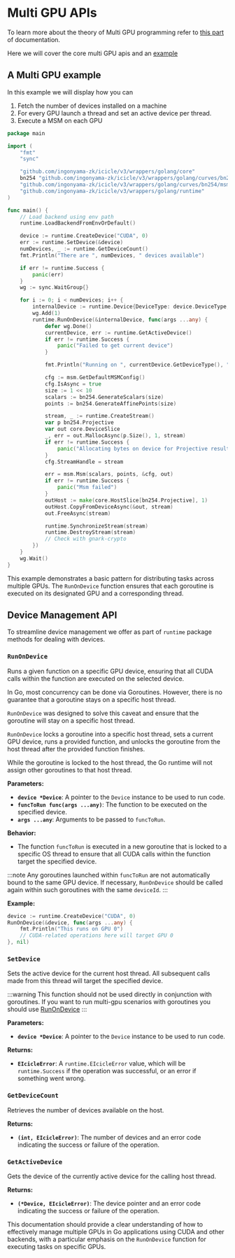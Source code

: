 # Multi GPU APIs

To learn more about the theory of Multi GPU programming refer to [this part](start/architecture/multi-device.md) of documentation.

Here we will cover the core multi GPU apis and an [example](#a-multi-gpu-example)

## A Multi GPU example

In this example we will display how you can

1. Fetch the number of devices installed on a machine
2. For every GPU launch a thread and set an active device per thread.
3. Execute a MSM on each GPU

```go
package main

import (
	"fmt"
	"sync"

	"github.com/ingonyama-zk/icicle/v3/wrappers/golang/core"
	bn254 "github.com/ingonyama-zk/icicle/v3/wrappers/golang/curves/bn254"
	"github.com/ingonyama-zk/icicle/v3/wrappers/golang/curves/bn254/msm"
	"github.com/ingonyama-zk/icicle/v3/wrappers/golang/runtime"
)

func main() {
	// Load backend using env path
	runtime.LoadBackendFromEnvOrDefault()

	device := runtime.CreateDevice("CUDA", 0)
	err := runtime.SetDevice(&device)
	numDevices, _ := runtime.GetDeviceCount()
	fmt.Println("There are ", numDevices, " devices available")

	if err != runtime.Success {
		panic(err)
	}
	wg := sync.WaitGroup{}

	for i := 0; i < numDevices; i++ {
		internalDevice := runtime.Device{DeviceType: device.DeviceType, Id: int32(i)}
		wg.Add(1)
		runtime.RunOnDevice(&internalDevice, func(args ...any) {
			defer wg.Done()
			currentDevice, err := runtime.GetActiveDevice()
			if err != runtime.Success {
				panic("Failed to get current device")
			}

			fmt.Println("Running on ", currentDevice.GetDeviceType(), " ", currentDevice.Id, " device")

			cfg := msm.GetDefaultMSMConfig()
			cfg.IsAsync = true
			size := 1 << 10
			scalars := bn254.GenerateScalars(size)
			points := bn254.GenerateAffinePoints(size)

			stream, _ := runtime.CreateStream()
			var p bn254.Projective
			var out core.DeviceSlice
			_, err = out.MallocAsync(p.Size(), 1, stream)
			if err != runtime.Success {
				panic("Allocating bytes on device for Projective results failed")
			}
			cfg.StreamHandle = stream

			err = msm.Msm(scalars, points, &cfg, out)
			if err != runtime.Success {
				panic("Msm failed")
			}
			outHost := make(core.HostSlice[bn254.Projective], 1)
			outHost.CopyFromDeviceAsync(&out, stream)
			out.FreeAsync(stream)

			runtime.SynchronizeStream(stream)
			runtime.DestroyStream(stream)
			// Check with gnark-crypto
		})
	}
	wg.Wait()
}
```

This example demonstrates a basic pattern for distributing tasks across multiple GPUs. The `RunOnDevice` function ensures that each goroutine is executed on its designated GPU and a corresponding thread.

## Device Management API

To streamline device management we offer as part of `runtime` package methods for dealing with devices.

### `RunOnDevice`

Runs a given function on a specific GPU device, ensuring that all CUDA calls within the function are executed on the selected device.

In Go, most concurrency can be done via Goroutines. However, there is no guarantee that a goroutine stays on a specific host thread.

`RunOnDevice` was designed to solve this caveat and ensure that the goroutine will stay on a specific host thread.

`RunOnDevice` locks a goroutine into a specific host thread, sets a current GPU device, runs a provided function, and unlocks the goroutine from the host thread after the provided function finishes.

While the goroutine is locked to the host thread, the Go runtime will not assign other goroutines to that host thread.

**Parameters:**

- **`device *Device`**: A pointer to the `Device` instance to be used to run code.
- **`funcToRun func(args ...any)`**: The function to be executed on the specified device.
- **`args ...any`**: Arguments to be passed to `funcToRun`.

**Behavior:**

- The function `funcToRun` is executed in a new goroutine that is locked to a specific OS thread to ensure that all CUDA calls within the function target the specified device.

:::note
Any goroutines launched within `funcToRun` are not automatically bound to the same GPU device. If necessary, `RunOnDevice` should be called again within such goroutines with the same `deviceId`.
:::

**Example:**

```go
device := runtime.CreateDevice("CUDA", 0)
RunOnDevice(&device, func(args ...any) {
	fmt.Println("This runs on GPU 0")
	// CUDA-related operations here will target GPU 0
}, nil)
```

### `SetDevice`

Sets the active device for the current host thread. All subsequent calls made from this thread will target the specified device.

:::warning
This function should not be used directly in conjunction with goroutines. If you want to run multi-gpu scenarios with goroutines you should use [RunOnDevice](#runondevice)
:::

**Parameters:**

- **`device *Device`**: A pointer to the `Device` instance to be used to run code.

**Returns:**

- **`EIcicleError`**: A `runtime.EIcicleError` value, which will be `runtime.Success` if the operation was successful, or an error if something went wrong.

### `GetDeviceCount`

Retrieves the number of devices available on the host.

**Returns:**

- **`(int, EIcicleError)`**: The number of devices and an error code indicating the success or failure of the operation.

### `GetActiveDevice`

Gets the device of the currently active device for the calling host thread.

**Returns:**

- **`(*Device, EIcicleError)`**: The device pointer and an error code indicating the success or failure of the operation.

This documentation should provide a clear understanding of how to effectively manage multiple GPUs in Go applications using CUDA and other backends, with a particular emphasis on the `RunOnDevice` function for executing tasks on specific GPUs.
